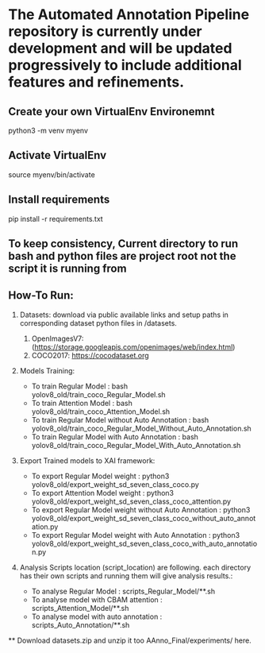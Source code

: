 # The Automated Annotation Pipeline repository is currently under development and will be updated progressively to include additional features and refinements.

## Create your own VirtualEnv Environemnt
python3 -m venv myenv

## Activate VirtualEnv
source myenv/bin/activate

## Install requirements 
pip install -r requirements.txt

## To keep consistency, Current directory to run bash and python files are project root not the script it is running from

## How-To Run:
   1. Datasets: download via public available links and setup paths in corresponding dataset python files in /datasets.
      1. OpenImagesV7: (https://storage.googleapis.com/openimages/web/index.html)
      2. COCO2017: https://cocodataset.org
      
   2. Models Training: 
      * To train Regular Model : bash yolov8_old/train_coco_Regular_Model.sh
      * To train Attention Model : bash yolov8_old/train_coco_Attention_Model.sh
      * To train Regular Model without Auto Annotation : bash yolov8_old/train_coco_Regular_Model_Without_Auto_Annotation.sh
      * To train Regular Model with Auto Annotation : bash yolov8_old/train_coco_Regular_Model_With_Auto_Annotation.sh
      
   3. Export Trained models to XAI framework:
      * To export Regular Model weight : python3 yolov8_old/export_weight_sd_seven_class_coco.py
      * To export Attention Model weight : python3 yolov8_old/export_weight_sd_seven_class_coco_attention.py
      * To export Regular Model weight without Auto Annotation : python3 yolov8_old/export_weight_sd_seven_class_coco_without_auto_annotation.py
      * To export Regular Model weight with Auto Annotation : python3 yolov8_old/export_weight_sd_seven_class_coco_with_auto_annotation.py
      
   4. Analysis Scripts location (script_location) are following. each directory has their own scripts and running them will give analysis results.:    
      * To analyse Regular Model : scripts_Regular_Model/**.sh
      * To analyse model with CBAM attention : scripts_Attention_Model/**.sh
      * To analyse model with auto annotation : scripts_Auto_Annotation/**.sh

** Download datasets.zip and unzip it too AAnno_Final/experiments/ here.
   
